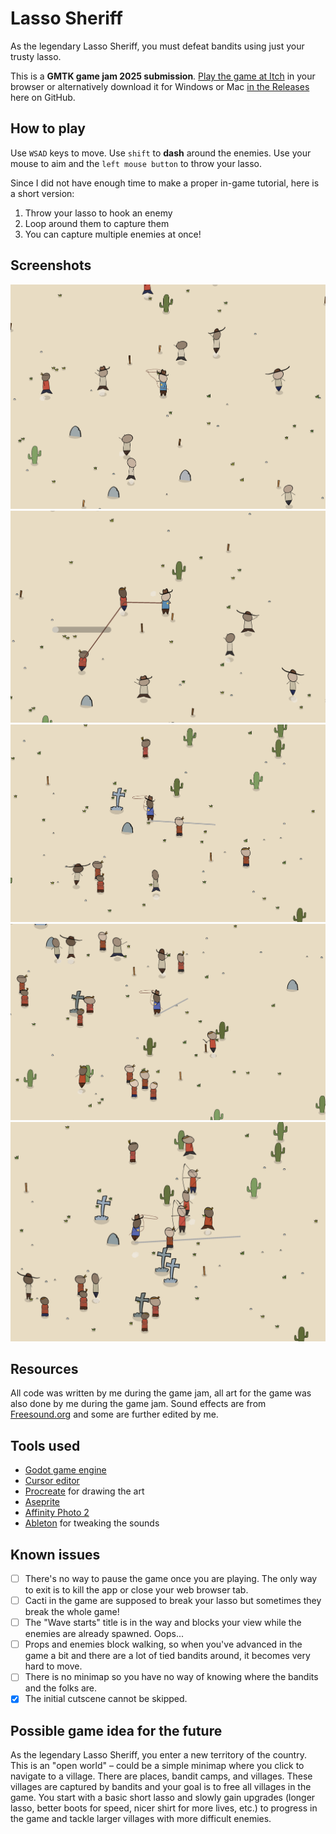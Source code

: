 # Lasso Sheriff

As the legendary Lasso Sheriff, you must defeat bandits using just your trusty lasso.

This is a **GMTK game jam 2025 submission**. [Play the game at Itch](https://martindzejky.itch.io/lasso-sheriff) in your browser or alternatively download it for Windows or Mac [in the Releases](https://github.com/martindzejky/lasso-sheriff/releases) here on GitHub.

## How to play

Use `WSAD` keys to move. Use `shift` to **dash** around the enemies. Use your mouse to aim and the `left mouse button` to throw your lasso.

Since I did not have enough time to make a proper in-game tutorial, here is a short version:

1. Throw your lasso to hook an enemy
2. Loop around them to capture them
3. You can capture multiple enemies at once!

## Screenshots

![screenshot 1](./screenshots/screenshot1.png)
![screenshot 2](./screenshots/screenshot2.png)
![screenshot 3](./screenshots/screenshot3.png)
![screenshot 4](./screenshots/screenshot4.png)
![screenshot 5](./screenshots/screenshot5.png)

## Resources

All code was written by me during the game jam, all art for the game was also done by me during the game jam. Sound effects are from [Freesound.org](https://freesound.org/) and some are further edited by me.

## Tools used

- [Godot game engine](https://godotengine.org/)
- [Cursor editor](https://www.cursor.com/)
- [Procreate](https://procreate.com/) for drawing the art
- [Aseprite](https://www.aseprite.org/)
- [Affinity Photo 2](https://affinity.serif.com/en-us/photo/)
- [Ableton](https://www.ableton.com/) for tweaking the sounds

## Known issues

- [ ] There's no way to pause the game once you are playing. The only way to exit is to kill the app or close your web browser tab.
- [ ] Cacti in the game are supposed to break your lasso but sometimes they break the whole game!
- [ ] The "Wave starts" title is in the way and blocks your view while the enemies are already spawned. Oops...
- [ ] Props and enemies block walking, so when you've advanced in the game a bit and there are a lot of tied bandits around, it becomes very hard to move.
- [ ] There is no minimap so you have no way of knowing where the bandits and the folks are.
- [x] The initial cutscene cannot be skipped.

## Possible game idea for the future

As the legendary Lasso Sheriff, you enter a new territory of the country. This is an "open world" – could be a simple minimap where you click to navigate to a village. There are places, bandit camps, and villages. These villages are captured by bandits and your goal is to free all villages in the game. You start with a basic short lasso and slowly gain upgrades (longer lasso, better boots for speed, nicer shirt for more lives, etc.) to progress in the game and tackle larger villages with more difficult enemies.
